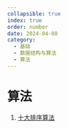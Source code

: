 ```yaml
---
collapsible: true
index: true
order: number
date: 2024-04-08
category: 
  - 基础
  - 数据结构与算法
  - 算法
---
```


# 算法
<!-- more -->

  1. [十大排序算法](十大排序算法.md)